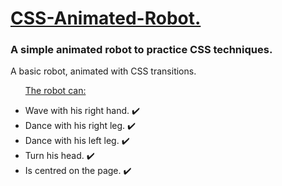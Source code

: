 <h1><ins>CSS-Animated-Robot.</ins></h1>
<h3>A simple animated robot to practice CSS techniques.</h3>
<p>A basic robot, animated with CSS transitions.</p>

<ul>
  <p><ins>The robot can:</ins></p>
  <li>Wave with his right hand. ✔️</li>
  <li>Dance with his right leg.  ✔️</li>
  <li>Dance with his left leg.  ✔️</li>
  <li>Turn his head. ✔️ </li>
  <li>Is centred on the page.  ✔️</li>
</ul>
